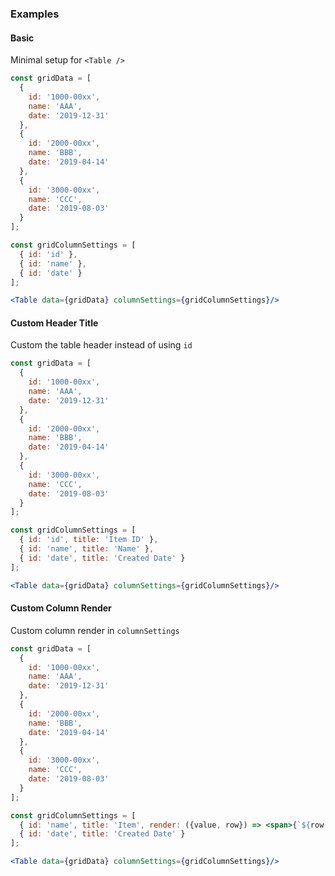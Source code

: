 ### Examples

#### Basic

Minimal setup for `<Table />`

```jsx
const gridData = [
  {
    id: '1000-00xx',
    name: 'AAA',
    date: '2019-12-31'
  },
  {
    id: '2000-00xx',
    name: 'BBB',
    date: '2019-04-14'
  },
  {
    id: '3000-00xx',
    name: 'CCC',
    date: '2019-08-03'
  }
];

const gridColumnSettings = [
  { id: 'id' },
  { id: 'name' },
  { id: 'date' }
];

<Table data={gridData} columnSettings={gridColumnSettings}/>
```

#### Custom Header Title

Custom the table header instead of using `id`

```jsx
const gridData = [
  {
    id: '1000-00xx',
    name: 'AAA',
    date: '2019-12-31'
  },
  {
    id: '2000-00xx',
    name: 'BBB',
    date: '2019-04-14'
  },
  {
    id: '3000-00xx',
    name: 'CCC',
    date: '2019-08-03'
  }
];

const gridColumnSettings = [
  { id: 'id', title: 'Item ID' },
  { id: 'name', title: 'Name' },
  { id: 'date', title: 'Created Date' }
];

<Table data={gridData} columnSettings={gridColumnSettings}/>
```

#### Custom Column Render

Custom column render in `columnSettings`

```jsx
const gridData = [
  {
    id: '1000-00xx',
    name: 'AAA',
    date: '2019-12-31'
  },
  {
    id: '2000-00xx',
    name: 'BBB',
    date: '2019-04-14'
  },
  {
    id: '3000-00xx',
    name: 'CCC',
    date: '2019-08-03'
  }
];

const gridColumnSettings = [
  { id: 'name', title: 'Item', render: ({value, row}) => <span>{`${row.id} - ${value}`}</span> },
  { id: 'date', title: 'Created Date' }
];

<Table data={gridData} columnSettings={gridColumnSettings}/>
```
